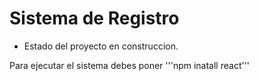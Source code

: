 <h1> Sistema de Registro </h1>

- Estado del proyecto en construccion.

Para ejecutar el sistema debes poner 
'''npm inatall react'''
